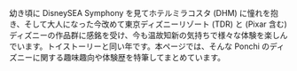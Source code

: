 幼き頃に DisneySEA Symphony を見てホテルミラコスタ (DHM) に憧れを抱き、そして大人になった今改めて東京ディズニーリゾート (TDR) と (Pixar 含む) ディズニーの作品群に感銘を受け、今も温故知新の気持ちで様々な体験を楽しんでいます。トイストーリーと同い年です。本ページでは、そんな Ponchi のディズニーに関する趣味趣向や体験歴を特筆してまとめています。